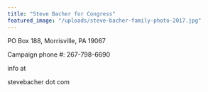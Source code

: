 ```yaml
---
title: "Steve Bacher for Congress"
featured_image: "/uploads/steve-bacher-family-photo-2017.jpg"
---
```


PO Box 188, Morrisville, PA 19067

Campaign phone #: 267-798-6690

<script language=Javascript type=text/javascript>
<!--
document.write('<a href="mai');
document.write('lto');
document.write(':&#105;&#110;&#102;&#111;');
document.write('@');
document.write('&#115;&#116;&#101;&#118;&#101;&#98;&#97;&#99;&#104;&#101;&#114;&#46;&#99;&#111;&#109;">');
document.write('&#105;&#110;&#102;&#111;');
document.write('@');
document.write('&#115;&#116;&#101;&#118;&#101;&#98;&#97;&#99;&#104;&#101;&#114;&#46;&#99;&#111;&#109;<\/a>');
// -->
</script><noscript>&#105;&#110;&#102;&#111; at
&#115;&#116;&#101;&#118;&#101;&#98;&#97;&#99;&#104;&#101;&#114; dot &#99;&#111;&#109;</noscript>
